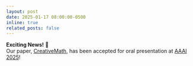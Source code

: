 ```yaml
---
layout: post
date: 2025-01-17 08:00:00-0500
inline: true
related_posts: false
---
```


**Exciting News!** 🎉  
Our paper, [CreativeMath](https://arxiv.org/abs/2410.18336), has been accepted for oral presentation at [AAAI 2025](https://aaai.org/conference/aaai/aaai-25/)!  
